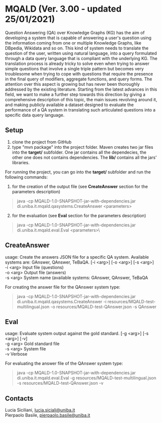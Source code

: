 MQALD (Ver. 3.00 - updated 25/01/2021)
====================

Question Answering (QA) over Knowledge Graphs (KG) has the aim of developing a system that is capable of answering a user's question using the information coming from one or multiple Knowledge Graphs, like DBpedia, Wikidata and so on.
This kind of system needs to translate the question of the user, written using natural language, into a query formulated through a data query language that is compliant with the underlying KG.
The translation process is already tricky to solve even when trying to answer simple questions that involve a single triple pattern but becomes very troublesome when trying to cope with questions that require the presence in the final query of modifiers, aggregate functions, and query forms.
The attention over this aspect is growing but has never been thoroughly addressed by the existing literature.
Starting from the latest advances in this field, we want to make a further step towards this direction by giving a comprehensive description of this topic, the main issues revolving around it, and making publicly available a dataset designed to evaluate the performance of a QA system in translating such articulated questions into a specific data query language. 

Setup
--------

1. clone the project from GitHub
2. type "mvn package" into the project folder. Maven creates two jar files into the **target/** subfolder. One jar contains all the dependecies, the other one does not contains dependencies. The **lib/** contains all the jars' libraries.

For running the project, you can go into the **target/** subfolder and run the following commands:
1. for the creation of the output file (see **CreateAnswer** section for the parameters description)
> java -cp MQALD-1.0-SNAPSHOT-jar-with-dependencies.jar di.uniba.it.mqald.qasystems.CreateAnswer \<parameters\>
2. for the evaluation (see **Eval** section for the parameters description)
> java -cp MQALD-1.0-SNAPSHOT-jar-with-dependencies.jar di.uniba.it.mqald.eval.Eval \<parameters>\

CreateAnswer
---------------

usage: Create the answers JSON file for a specific QA system. Available systems are: GAnswer, QAnswer, TeBaQA. [-i \<arg\>] [-o \<arg\>] [-s \<arg\>] <br>
 -i \<arg\>   Input file (questions) <br>
 -o \<arg\>   Output file (answers) <br>
 -s \<arg\>   System name (available systems: GAnswer, QAnswer, TeBaQA <br>

For creating the answer file for the QAnswer system type:
> java -cp MQALD-1.0-SNAPSHOT-jar-with-dependencies.jar di.uniba.it.mqald.qasystems.CreateAnswer -i resources/MQALD-test-multilingual.json -o resources/MQALD-test-QAnswer.json -s QAnswer

Eval
-------

usage: Evaluate system output against the gold standard. [-g \<arg\>] [-s \<arg\>] [-v] <br>
 -g \<arg\>   Gold standard file <br>
 -s \<arg\>   System file <br>
 -v         Verbose <br>

For evaluating the answer file of the QAnswer system type:
> java -cp MQALD-1.0-SNAPSHOT-jar-with-dependencies.jar di.uniba.it.mqald.eval.Eval -g resources/MQALD-test-multilingual.json -s resources/MQALD-test-QAnswer.json -v

Contacts
-----------
Lucia Siciliani, lucia.siciali@uniba.it <br>
Pierpaolo Basile, pierpaolo.basile@uniba.it
